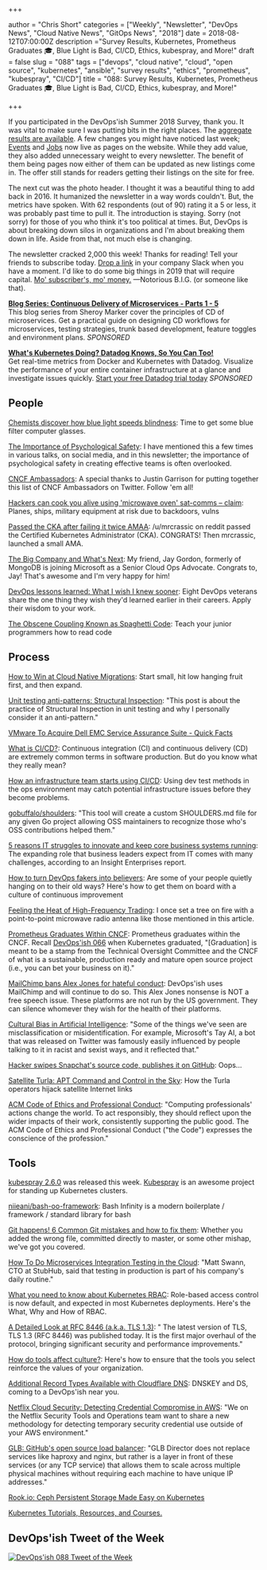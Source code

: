 +++

author = "Chris Short"
categories = ["Weekly", "Newsletter", "DevOps News", "Cloud Native News", "GitOps News", "2018"]
date = 2018-08-12T07:00:00Z
description ="Survey Results, Kubernetes, Prometheus Graduates 🎓, Blue Light is Bad, CI/CD, Ethics, kubespray, and More!"
draft = false
slug = "088"
tags = ["devops", "cloud native", "cloud", "open source", "kubernetes", "ansible", "survey results", "ethics", "prometheus", "kubespray", "CI/CD"]
title = "088: Survey Results, Kubernetes, Prometheus Graduates 🎓, Blue Light is Bad, CI/CD, Ethics, kubespray, and More!"

+++

If you participated in the DevOps'ish Summer 2018 Survey, thank you. It was vital to make sure I was putting bits in the right places. The [aggregate results are available](https://docs.google.com/forms/d/1XRAHLduV_ssmPPP_CB_Pbw33LMeaurOfOTEsFDoppkQ/viewanalytics). A few changes you might have noticed last week; [Events](/events/) and [Jobs](/jobs/) now live as pages on the website. While they add value, they also added unnecessary weight to every newsletter. The benefit of them being pages now either of them can be updated as new listings come in. The offer still stands for readers getting their listings on the site for free.

The next cut was the photo header. I thought it was a beautiful thing to add back in 2016. It humanized the newsletter in a way words couldn't. But, the metrics have spoken. With 62 respondents (out of 90) rating it a 5 or less, it was probably past time to pull it. The introduction is staying. Sorry (not sorry) for those of you who think it's too political at times. But, DevOps is about breaking down silos in organizations and I'm about breaking them down in life. Aside from that, not much else is changing.

The newsletter cracked 2,000 this week! Thanks for reading! Tell your friends to subscribe today. [Drop a link](/subscribe/) in your company Slack when you have a moment. I'd like to do some big things in 2019 that will require capital. [Mo' subscriber's, mo' money.](/sponsor/) —Notorious B.I.G. (or someone like that).

[**Blog Series: Continuous Delivery of Microservices - Parts 1 - 5**](https://www.gocd.org/tags/cd-for-microservices.html)  
This blog series from Sheroy Marker cover the principles of CD of microservices. Get a practical guide on designing CD workflows for microservices, testing strategies, trunk based development, feature toggles and environment plans. *SPONSORED*

[**What's Kubernetes Doing? Datadog Knows, So You Can Too!**](https://www.datadoghq.com/monitor-kubernetes/?utm_source=Advertisement&utm_medium=Advertisement&utm_campaign=Devopsish-NewsletterKubernetes)  
Get real-time metrics from Docker and Kubernetes with Datadog. Visualize the performance of your entire container infrastructure at a glance and investigate issues quickly. [Start your free Datadog trial today](https://www.datadoghq.com/monitor-kubernetes/?utm_source=Advertisement&utm_medium=Advertisement&utm_campaign=Devopsish-NewsletterKubernetes) *SPONSORED*


## People

[Chemists discover how blue light speeds blindness](https://phys.org/news/2018-08-chemists-blue.html): Time to get some blue filter computer glasses.

[The Importance of Psychological Safety](https://chrisshort.net/the-importance-of-psychological-safety/): I have mentioned this a few times in various talks, on social media, and in this newsletter; the importance of psychological safety in creating effective teams is often overlooked.

[CNCF Ambassadors](https://twitter.com/rothgar/lists/cncf-ambassadors/members): A special thanks to Justin Garrison for putting together this list of CNCF Ambassadors on Twitter. Follow 'em all!

[Hackers can cook you alive using 'microwave oven' sat-comms – claim](https://www.theregister.co.uk/2018/08/10/satellite_communications_microwave_oven_hacking/): Planes, ships, military equipment at risk due to backdoors, vulns

[Passed the CKA after failing it twice AMAA](https://www.reddit.com/r/kubernetes/comments/95k033/passed_the_cka_after_failing_it_twice_amaa/): /u/mrcrassic on reddit passed the Certified Kubernetes Administrator (CKA). CONGRATS! Then mrcrassic, launched a small AMA.

[The Big Company and What's Next](https://medium.com/@jaydestro/the-big-company-and-whats-next-459cd6bcea8d): My friend, Jay Gordon, formerly of MongoDB is joining Microsoft as a Senior Cloud Ops Advocate. Congrats to, Jay! That's awesome and I'm very happy for him!

[DevOps lessons learned: What I wish I knew sooner](https://enterprisersproject.com/article/2018/8/devops-lessons-learned-what-i-wish-i-knew-sooner?page=1): Eight DevOps veterans share the one thing they wish they'd learned earlier in their careers. Apply their wisdom to your work.

[The Obscene Coupling Known as Spaghetti Code](https://queue.acm.org/detail.cfm?ref=rss&id=3265943): Teach your junior programmers how to read code

## Process

[How to Win at Cloud Native Migrations](https://blog.tidalmigrations.com/how-to-win-at-cloud-native-migrations-ab68abff4671): Start small, hit low hanging fruit first, and then expand.

[Unit testing anti-patterns: Structural Inspection](https://enterprisecraftsmanship.com/2016/07/21/unit-testing-anti-patterns-structural-inspection/): "This post is about the practice of Structural Inspection in unit testing and why I personally consider it an anti-pattern."

[VMware To Acquire Dell EMC Service Assurance Suite - Quick Facts](https://www.nasdaq.com/article/vmware-to-acquire-dell-emc-service-assurance-suite--quick-facts-20180809-01292)

[What is CI/CD?](https://opensource.com/article/18/8/what-cicd): Continuous integration (CI) and continuous delivery (CD) are extremely common terms in software production. But do you know what they really mean?

[How an infrastructure team starts using CI/CD](https://opensource.com/article/18/7/infrastructure-team-starts-using-ci-cd): Using dev test methods in the ops environment may catch potential infrastructure issues before they become problems.

[gobuffalo/shoulders](https://github.com/gobuffalo/shoulders): "This tool will create a custom SHOULDERS.md file for any given Go project allowing OSS maintainers to recognize those who's OSS contributions helped them."

[5 reasons IT struggles to innovate and keep core business systems running](https://www.techrepublic.com/article/5-reasons-it-struggles-to-innovate-and-keep-core-business-systems-running/):
The expanding role that business leaders expect from IT comes with many challenges, according to an Insight Enterprises report.

[How to turn DevOps fakers into believers](https://enterprisersproject.com/article/2018/8/how-turn-devops-fakers-believers): Are some of your people quietly hanging on to their old ways? Here's how to get them on board with a culture of continuous improvement

[Feeling the Heat of High-Frequency Trading](https://hackaday.com/2018/08/06/feeling-the-heat-of-high-frequency-trading/): I once set a tree on fire with a point-to-point microwave radio antenna like those mentioned in this article.

[Prometheus Graduates Within CNCF](https://prometheus.io/blog/2018/08/09/prometheus-graduates-within-cncf/): Prometheus graduates within the CNCF. Recall [DevOps'ish 066](/066/) when Kubernetes graduated, "[Graduation] is meant to be a stamp from the Technical Oversight Committee and the CNCF of what is a sustainable, production ready and mature open source project (i.e., you can bet your business on it)."

[MailChimp bans Alex Jones for hateful conduct](https://techcrunch.com/2018/08/07/mailchimp-bans-alex-jones-for-hateful-conduct/): DevOps'ish uses MailChimp and will continue to do so. This Alex Jones nonsense is NOT a free speech issue. These platforms are not run by the US government. They can silence whomever they wish for the health of their platforms.

[Cultural Bias in Artificial Intelligence](https://thenewstack.io/cultural-bias-in-artificial-intelligence/): "Some of the things we've seen are misclassification or misidentification. For example, Microsoft's Tay AI, a bot that was released on Twitter was famously easily influenced by people talking to it in racist and sexist ways, and it reflected that."

[Hacker swipes Snapchat's source code, publishes it on GitHub](https://thenextweb.com/security/2018/08/07/hacker-swipes-snapchats-source-code-publishes-it-on-github/): Oops...

[Satellite Turla: APT Command and Control in the Sky](https://securelist.com/satellite-turla-apt-command-and-control-in-the-sky/72081/): How the Turla operators hijack satellite Internet links

[ACM Code of Ethics and Professional Conduct](https://www.acm.org/code-of-ethics): "Computing professionals' actions change the world. To act responsibly, they should reflect upon the wider impacts of their work, consistently supporting the public good. The ACM Code of Ethics and Professional Conduct ("the Code") expresses the conscience of the profession."

## Tools

[kubespray 2.6.0](https://github.com/kubernetes-incubator/kubespray/releases/tag/v2.6.0) was released this week. [Kubespray](https://github.com/kubernetes-incubator/kubespray) is an awesome project for standing up Kubernetes clusters.

[niieani/bash-oo-framework](https://github.com/niieani/bash-oo-framework): Bash Infinity is a modern boilerplate / framework / standard library for bash

[Git happens! 6 Common Git mistakes and how to fix them](https://about.gitlab.com/2018/08/08/git-happens/): Whether you added the wrong file, committed directly to master, or some other mishap, we've got you covered.

[How To Do Microservices Integration Testing in the Cloud](https://thenewstack.io/how-to-do-microservices-integration-testing-in-the-cloud/): "Matt Swann, CTO at StubHub, said that testing in production is part of his company's daily routine."

[What you need to know about Kubernetes RBAC](https://about.gitlab.com/2018/08/07/understanding-kubernestes-rbac/): Role-based access control is now default, and expected in most Kubernetes deployments. Here's the What, Why and How of RBAC.

[A Detailed Look at RFC 8446 (a.k.a. TLS 1.3)](https://blog.cloudflare.com/rfc-8446-aka-tls-1-3/): " The latest version of TLS, TLS 1.3 (RFC 8446) was published today. It is the first major overhaul of the protocol, bringing significant security and performance improvements."

[How do tools affect culture?](https://opensource.com/article/18/8/how-tools-affect-culture): Here's how to ensure that the tools you select reinforce the values of your organization.

[Additional Record Types Available with Cloudflare DNS](https://blog.cloudflare.com/additional-record-types-available-with-cloudflare-dns/): DNSKEY and DS, coming to a DevOps'ish near you.

[Netflix Cloud Security: Detecting Credential Compromise in AWS](https://medium.com/netflix-techblog/netflix-cloud-security-detecting-credential-compromise-in-aws-9493d6fd373a): "We on the Netflix Security Tools and Operations team want to share a new methodology for detecting temporary security credential use outside of your AWS environment."

[GLB: GitHub's open source load balancer](https://githubengineering.com/glb-director-open-source-load-balancer/): "GLB Director does not replace services like haproxy and nginx, but rather is a layer in front of these services (or any TCP service) that allows them to scale across multiple physical machines without requiring each machine to have unique IP addresses."

[Rook.io: Ceph Persistent Storage Made Easy on Kubernetes](https://www.linkedin.com/pulse/rookio-ceph-persistent-storage-made-easy-kubernetes-gokul-chandra/)

[Kubernetes Tutorials, Resources, and Courses.](https://medium.com/@pavanbelagatti/kubernetes-tutorials-resources-and-courses-d75c0ce56401)

## DevOps'ish Tweet of the Week

[![DevOps'ish 088 Tweet of the Week](/images/088-devopsish-tweet-of-the-week.png)](https://twitter.com/davecheney/status/1028142599750578176)
